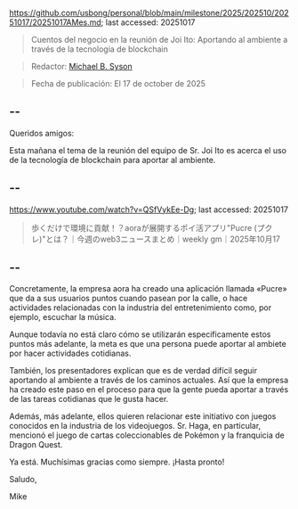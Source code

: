 https://github.com/usbong/personal/blob/main/milestone/2025/202510/20251017/20251017AMes.md; last accessed: 20251017

> Cuentos del negocio en la reunión de Joi Ito: Aportando al ambiente a través de la tecnología de blockchain

> Redactor: [Michael B. Syson](https://www.linkedin.com/in/michaelsyson/)

> Fecha de publicación: El 17 de october de 2025

## --

Queridos amigos:

Esta mañana el tema de la reunión del equipo de Sr. Joi Ito es acerca el uso de la tecnología de blockchain para aportar al ambiente. 

## --

https://www.youtube.com/watch?v=QSfVykEe-Dg; last accessed: 20251017
  
> 歩くだけで環境に貢献！？aoraが展開するポイ活アプリ"Pucre (プクレ)"とは？｜今週のweb3ニュースまとめ｜weekly gm｜2025年10月17

## --

Concretamente, la empresa aora ha creado una aplicación llamada «Pucre» que da a sus usuarios puntos cuando pasean por la calle, o hace actividades relacionadas con la industria del entretenimiento como, por ejemplo, escuchar la música.

Aunque todavía no está claro cómo se utilizarán especificamente estos puntos más adelante, la meta es que una persona puede aportar al ambiete por hacer actividades cotidianas.

También, los presentadores explican que es de verdad difícil seguir aportando al ambiente a través de los caminos actuales.  Así que la empresa ha creado este paso en el proceso para que la gente pueda aportar a través de las tareas cotidianas que le gusta hacer.

Además, más adelante, ellos quieren relacionar este initiativo con juegos conocidos en la industria de los videojuegos. Sr. Haga, en particular, mencionó el juego de cartas coleccionables de Pokémon y la franquicia de Dragon Quest.

Ya está. Muchísimas gracias como siempre. ¡Hasta pronto!

Saludo,

Mike
